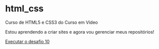 # html_css
 Curso de HTML5 e CSS3 do Curso em Vídeo

Estou aprendendo a criar sites e agora vou gerenciar meus repositórios!

<a href="https://Nijazxs.github.io/estudo html-css/html-css/execicíos/ex001/index.html">Executar o desafio 10</a>

